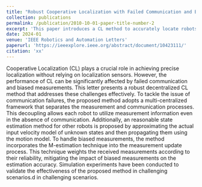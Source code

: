 ```yaml
---
title: "Robust Cooperative Localization with Failed Communication and Biased Measurements"
collection: publications
permalink: /publication/2010-10-01-paper-title-number-2
excerpt: 'This paper introduces a CL method to accurately locate robots under challenging scenarios.'
date: 2024-01
venue: 'IEEE Robotics and Automation Letters'
paperurl: 'https://ieeexplore.ieee.org/abstract/document/10423111/'
citation: 'xx'
---
```


Cooperative Localization (CL) plays a crucial role in achieving precise localization without relying on localization sensors. However, the performance of CL can be significantly affected by failed communication and biased measurements. This letter presents a robust decentralized CL method that addresses these challenges effectively. To tackle the issue of communication failures, the proposed method adopts a multi-centralized framework that separates the measurement and communication processes. This decoupling allows each robot to utilize measurement information even in the absence of communication. Additionally, an reasonable state estimation method for other robots is proposed by approximating the actual input velocity model of unknown states and then propagating them using the motion model. To handle biased measurements, the method incorporates the M-estimation technique into the measurement update process. This technique weights the received measurements according to their reliability, mitigating the impact of biased measurements on the estimation accuracy. Simulation experiments have been conducted to validate the effectiveness of the proposed method in challenging scenarios.d in challenging scenarios.
